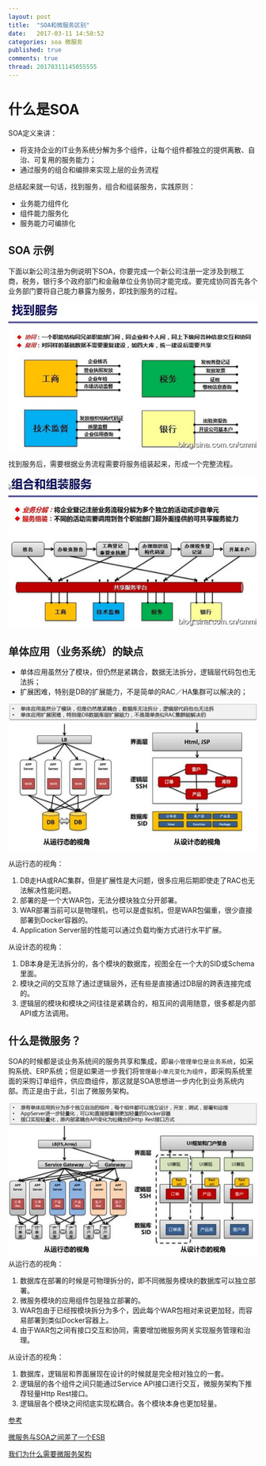 ```yaml
---
layout: post
title:  "SOA和微服务区别"
date:   2017-03-11 14:50:52
categories: soa 微服务
published: true
comments: true
thread: 20170311145055555
---
```


# 什么是SOA
SOA定义来讲：
- 将支持企业的IT业务系统分解为多个组件，让每个组件都独立的提供离散、自治、可复用的服务能力；
- 通过服务的组合和编排来实现上层的业务流程

总结起来就一句话，找到服务，组合和组装服务，实践原则：
- 业务能力组件化
- 组件能力服务化
- 服务能力可编排化

## SOA 示例
下面以新公司注册为例说明下SOA，你要完成一个新公司注册一定涉及到根工商，税务，银行多个政府部门和金融单位业务协同才能完成。要完成协同首先各个业务部门要将自己能力暴露为服务，即找到服务的过程。

![找到服务](/assets/img/soa/fEbyyu2.jpg!web)

找到服务后，需要根据业务流程需要将服务组装起来，形成一个完整流程。

![组装服务](/assets/img/soa/F7jIFfM.jpg!web)

## 单体应用（业务系统）的缺点
- 单体应用虽然分了模块，但仍然是紧耦合，数据无法拆分，逻辑层代码包也无法拆；
- 扩展困难，特别是DB的扩展能力，不是简单的RAC／HA集群可以解决的；

![单体缺点](/assets/img/soa/monolith.jpg!web)

从运行态的视角：
1. DB走HA或RAC集群，但是扩展性是大问题，很多应用后期即使走了RAC也无法解决性能问题。
2. 部署的是一个大WAR包，无法分模块独立分开部署。
3. WAR部署当前可以是物理机，也可以是虚拟机，但是WAR包偏重，很少直接部署到Docker容器的。
4. Application Server层的性能可以通过负载均衡方式进行水平扩展。

从设计态的视角：
1. DB本身是无法拆分的，各个模块的数据库，视图全在一个大的SID或Schema里面。
2. 模块之间的交互除了通过逻辑层外，还有些是直接通过DB层的跨表连接完成的。
3. 逻辑层的模块和模块之间往往是紧耦合的，相互间的调用随意，很多都是内部API或方法调用。

## 什么是微服务？
SOA的时候都是谈业务系统间的服务共享和集成，即`最小管理单位是业务系统`，如采购系统、ERP系统；但是如果进一步我们将`管理最小单元变化为组件`，即采购系统里面的采购订单组件，供应商组件，那这就是SOA思想进一步内化到业务系统内部。而正是由于此，引出了微服务架构。


![微服务的优点](/assets/img/soa/micro.jpg!web)
从运行态的视角：
1. 数据库在部署的时候是可物理拆分的，即不同微服务模块的数据库可以独立部署。
2. 微服务模块的应用组件包是独立部署的。
3. WAR包由于已经按模块拆分为多个，因此每个WAR包相对来说更加轻，而容易部署到类似Docker容器上。
4. 由于WAR包之间有接口交互和协同，需要增加微服务网关实现服务管理和治理。

从设计态的视角：
1. 数据库，逻辑层和界面展现在设计的时候就是完全相对独立的一套。
2. 逻辑层的各个组件之间只能通过Service API接口进行交互，微服务架构下推荐轻量Http Rest接口。
3. 逻辑层各个模块之间彻底实现松耦合。各个模块本身也更加轻量。

[参考](http://www.tuicool.com/articles/F3ayeuJ)

[微服务与SOA之间差了一个ESB](http://cloud.51cto.com/art/201512/500474.htm)

[我们为什么需要微服务架构](http://cloud.51cto.com/art/201601/504451.htm)
